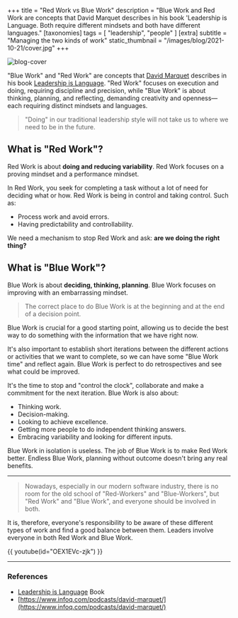 +++
title = "Red Work vs Blue Work"
description = "Blue Work and Red Work are concepts that David Marquet describes in his book 'Leadership is Language. Both require different mindsets and both have different languages."
[taxonomies]
tags = [ "leadership", "people" ]
[extra]
subtitle = "Managing the two kinds of work"
static_thumbnail = "/images/blog/2021-10-21/cover.jpg"
+++

![blog-cover](/images/blog/2021-10-21/cover.jpg)

"Blue Work" and "Red Work" are concepts that [David Marquet](https://x.com/ldavidmarquet) describes in his book [Leadership is Language](/readings/leadership-is-language/). "Red Work" focuses on execution and doing, requiring discipline and precision, while "Blue Work" is about thinking, planning, and reflecting, demanding creativity and openness—each requiring distinct mindsets and languages.

<!-- more -->

> "Doing" in our traditional leadership style will not take us to where we need to be in the future.

## What is "Red Work"?

Red Work is about **doing and reducing variability**. Red Work focuses on a proving mindset and a performance mindset.

In Red Work, you seek for completing a task without a lot of need for deciding what or how. Red Work is being in control
and taking control. Such as:

- Process work and avoid errors.
- Having predictability and controllability.

We need a mechanism to stop Red Work and ask: **are we doing the right thing?**

## What is "Blue Work"?

Blue Work is about **deciding, thinking, planning**. Blue Work focuses on improving with an embarrassing mindset.

> The correct place to do Blue Work is at the beginning and at the end of a decision point.

Blue Work is crucial for a good starting point, allowing us to decide the best way to do something with the information
that we have right now.

It's also important to establish short iterations between the different actions or activities that we want to complete,
so we can have some "Blue Work time" and reflect again. Blue Work is perfect to do retrospectives and see what could be
improved.

It's the time to stop and "control the clock", collaborate and make a commitment for the next iteration. Blue Work is
also about:

- Thinking work.
- Decision-making.
- Looking to achieve excellence.
- Getting more people to do independent thinking answers.
- Embracing variability and looking for different inputs.

Blue Work in isolation is useless. The job of Blue Work is to make Red Work better. Endless Blue Work, planning without
outcome doesn't bring any real benefits.

---

> Nowadays, especially in our modern software industry, there is no room for the old school of "Red-Workers" and 
"Blue-Workers", but "Red Work" and "Blue Work", and everyone should be involved in both.

It is, therefore, everyone's responsibility to be aware of these different types of work and find a good balance between
them. Leaders involve everyone in both Red Work and Blue Work.

{{ youtube(id="OEX1EVc-zjk") }}

---

### References

- [Leadership is Language](/readings/leadership-is-language/) Book
- [https://www.infoq.com/podcasts/david-marquet/](https://www.infoq.com/podcasts/david-marquet/)
